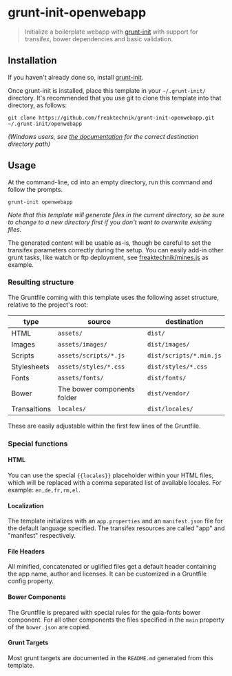 # grunt-init-openwebapp

> Initialize a boilerplate webapp with [grunt-init][] with support for transifex, bower dependencies and basic validation.

[grunt-init]: http://gruntjs.com/project-scaffolding

## Installation
If you haven't already done so, install [grunt-init][].

Once grunt-init is installed, place this template in your `~/.grunt-init/`
directory. It's recommended that you use git to clone this template into that
directory, as follows:

```
git clone https://github.com/freaktechnik/grunt-init-openwebapp.git ~/.grunt-init/openwebapp
```

_(Windows users, see [the documentation][grunt-init] for the correct
destination directory path)_

## Usage

At the command-line, cd into an empty directory, run this command and follow
the prompts.

```
grunt-init openwebapp
```

_Note that this template will generate files in the current directory, so be
sure to change to a new directory first if you don't want to overwrite existing
files._

The generated content will be usable as-is, though be careful to set the transifex parameters correctly during the setup.
You can easily add-in other grunt tasks, like watch or ftp deployment, see [freaktechnik/mines.js][] as example.

### Resulting structure

The Gruntfile coming with this template uses the following asset structure, relative to the project's root:

 type        | source                      | destination
-------------|-----------------------------|------------------------
HTML         | `assets/`                   | `dist/`
Images       | `assets/images/`            | `dist/images/`
Scripts      | `assets/scripts/*.js`       | `dist/scripts/*.min.js`
Stylesheets  | `assets/styles/*.css`       | `dist/styles/*.css`
Fonts        | `assets/fonts/`             | `dist/fonts/`
Bower        | The bower components folder | `dist/vendor/`
Transaltions | `locales/`                  | `dist/locales/`

These are easily adjustable within the first few lines of the Gruntfile.

### Special functions

#### HTML
You can use the special `{{locales}}` placeholder within your HTML files, which will be replaced with a comma separated list of available locales. For example: `en,de,fr,rm,el`.

#### Localization
The template initializes with an `app.properties` and an `manifest.json` file for the default language specified. The transifex resources are called "app" and "manifest" respectively.

#### File Headers
All minified, concatenated or uglified files get a default header containing the app name, author and licenses. It can be customized in a Gruntfile config property.

#### Bower Components
The Gruntfile is prepared with special rules for the gaia-fonts bower component. For all other components the files specified in the `main` property of the `bower.json` are copied.

#### Grunt Targets
Most grunt targets are documented in the `README.md` generated from this template.

[freaktechnik/mines.js]: https://github.com/freaktechnik/mines.js


